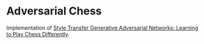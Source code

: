 # Adversarial Chess

Implementation of [Style Transfer Generative Adversarial Networks: Learning to Play Chess Differently](https://openreview.net/pdf?id=HkpbnufYe).

